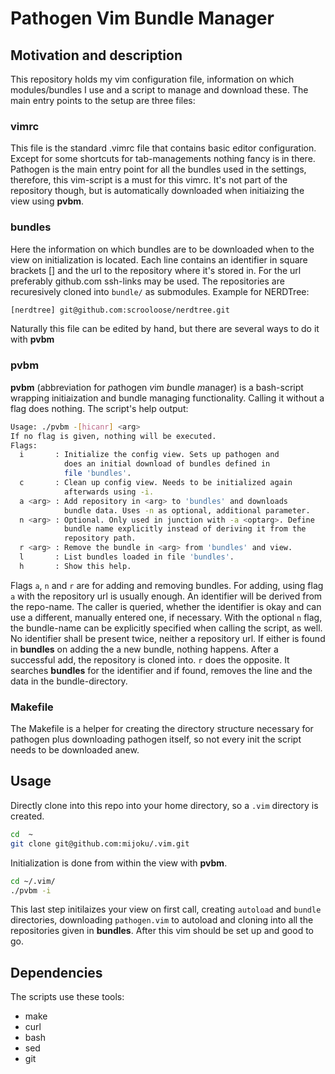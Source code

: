 # Pathogen Vim Bundle Manager
## Motivation and description
This repository holds my vim configuration file, information on which modules/bundles I use and a script to manage and download these.
The main entry points to the setup are three files:
### vimrc
This file is the standard .vimrc file that contains basic editor configuration. Except for some shortcuts for tab-managements nothing fancy is in there.
Pathogen is the main entry point for all the bundles used in the settings, therefore, this vim-script is a must for this vimrc. It's not part of the repository though, but is automatically downloaded when initiaizing the view using **pvbm**.
### bundles
Here the information on which bundles are to be downloaded when to the view on initialization is located. Each line contains an identifier in square brackets [] and the url to the repository where it's stored in. For the url preferably github.com ssh-links may be used. The repositories are recuresively cloned into `bundle/` as submodules.
Example for NERDTree:
``` bash
[nerdtree] git@github.com:scrooloose/nerdtree.git
```
Naturally this file can be edited by hand, but there are several ways to do it with **pvbm**
### pvbm
**pvbm** (abbreviation for *p*athogen *v*im *b*undle *m*anager) is a bash-script wrapping initiaization and bundle managing functionality. Calling it without a flag does nothing. 
The script's help output:
``` bash
Usage: ./pvbm -[hicanr] <arg>
If no flag is given, nothing will be executed.
Flags:
  i       : Initialize the config view. Sets up pathogen and
            does an initial download of bundles defined in 
            file 'bundles'.
  c       : Clean up config view. Needs to be initialized again
            afterwards using -i.
  a <arg> : Add repository in <arg> to 'bundles' and downloads
            bundle data. Uses -n as optional, additional parameter.
  n <arg> : Optional. Only used in junction with -a <optarg>. Define 
            bundle name explicitly instead of deriving it from the 
            repository path.
  r <arg> : Remove the bundle in <arg> from 'bundles' and view.
  l       : List bundles loaded in file 'bundles'.
  h       : Show this help.
```
Flags `a`, `n` and `r` are for adding and removing bundles. 
For adding, using flag `a` with the repository url is usually enough. An identifier will be derived from the repo-name. The caller is queried, whether the identifier is okay and can use a different, manually entered one, if necessary. With the optional `n` flag, the bundle-name can be explicitly specified when calling the script, as well.
No identifier shall be present twice, neither a repository url. If either is found in **bundles** on adding the a new bundle, nothing happens.
After a successful add, the repository is cloned into.
`r` does the opposite. It searches **bundles** for the identifier and if found, removes the line and the data in the bundle-directory.
### Makefile
The Makefile is a helper for creating the directory structure necessary for pathogen plus downloading pathogen itself, so not every init the script needs to be downloaded anew.
## Usage
Directly clone into this repo into your home directory, so a `.vim` directory is created.
``` bash
cd  ~
git clone git@github.com:mijoku/.vim.git
```
Initialization is done from within the view with **pvbm**.
``` bash
cd ~/.vim/
./pvbm -i
```
This last step initilaizes your view on first call, creating `autoload` and `bundle` directories, downloading `pathogen.vim` to autoload and cloning into all the repositories given in **bundles**.
After this vim should be set up and good to go.
## Dependencies
The scripts use these tools:
* make
* curl
* bash
* sed
* git


